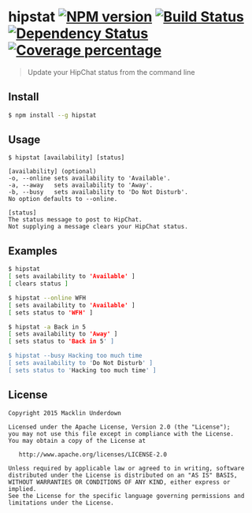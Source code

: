 # hipstat [![NPM version][npm-image]][npm-url] [![Build Status][travis-image]][travis-url] [![Dependency Status][daviddm-image]][daviddm-url] [![Coverage percentage][coveralls-image]][coveralls-url]

> Update your HipChat status from the command line

## Install

```sh
$ npm install --g hipstat
```

## Usage

```
$ hipstat [availability] [status]

[availability] (optional)
-o, --online sets availability to 'Available'.
-a, --away   sets availability to 'Away'.
-b, --busy   sets availability to 'Do Not Disturb'.
No option defaults to --online.

[status]
The status message to post to HipChat.
Not supplying a message clears your HipChat status.
```

## Examples

```sh
$ hipstat
[ sets availability to 'Available' ]
[ clears status ]

$ hipstat --online WFH
[ sets availability to 'Available' ]
[ sets status to 'WFH' ]

$ hipstat -a Back in 5
[ sets availability to 'Away' ]
[ sets status to 'Back in 5' ]

$ hipstat --busy Hacking too much time
[ sets availability to 'Do Not Disturb' ]
[ sets status to 'Hacking too much time' ]
```

## License

```
Copyright 2015 Macklin Underdown

Licensed under the Apache License, Version 2.0 (the "License");
you may not use this file except in compliance with the License.
You may obtain a copy of the License at

   http://www.apache.org/licenses/LICENSE-2.0

Unless required by applicable law or agreed to in writing, software
distributed under the License is distributed on an "AS IS" BASIS,
WITHOUT WARRANTIES OR CONDITIONS OF ANY KIND, either express or implied.
See the License for the specific language governing permissions and
limitations under the License.
```

[npm-image]: https://badge.fury.io/js/hipstat.svg
[npm-url]: https://npmjs.org/package/hipstat
[travis-image]: https://travis-ci.org/macklinu/hipstat.svg?branch=master
[travis-url]: https://travis-ci.org/macklinu/hipstat
[daviddm-image]: https://david-dm.org/macklinu/hipstat.svg?theme=shields.io
[daviddm-url]: https://david-dm.org/macklinu/hipstat
[coveralls-image]: https://coveralls.io/repos/macklinu/hipstat/badge.svg
[coveralls-url]: https://coveralls.io/r/macklinu/hipstat
